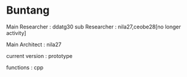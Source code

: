 # Buntang

Main Researcher : ddatg30
sub Researcher : nila27,ceobe28[no longer activity]

Main Architect : nila27


current version : prototype

functions : cpp
